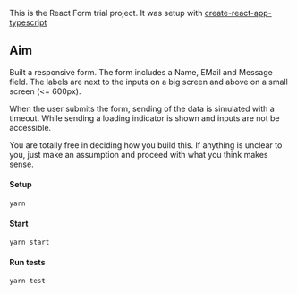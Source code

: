 This is the React Form trial project.
It was setup with [create-react-app-typescript](https://github.com/wmonk/create-react-app-typescript)

## Aim
Built a responsive form. The form includes a Name, EMail and Message field.
The labels are next to the inputs on a big screen and above on a small screen (<= 600px).

When the user submits the form, sending of the data is simulated with a timeout. While sending a loading indicator is shown and inputs are not be accessible.

You are totally free in deciding how you build this. If anything is unclear to you, just make an assumption and proceed with what you think makes sense. 

#### Setup
`yarn`

#### Start
`yarn start`

#### Run tests
`yarn test`
